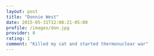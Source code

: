```yaml
---
layout: post
title: "Donnie West"
date: 2015-05-31T12:08:21-05:00
profile: /images/don.jpg
provider: 0
rating: 1
comment: "Killed my cat and started thermonuclear war"
---
```



